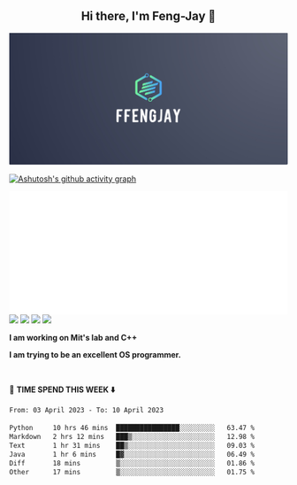 <h2 align="center"> Hi there, I'm Feng-Jay 👋 </h2>  

![](https://github.com/Feng-Jay/DataStruct/blob/master/Image/1.png)  

[![Ashutosh's github activity graph](https://activity-graph.herokuapp.com/graph?username=Feng-Jay&theme=github)](https://github.com/ashutosh00710/github-readme-activity-graph)



<img src='/metrics.plugin.achievements.compact.svg' align='right' />

![](https://visitor-badge.glitch.me/badge?page_id=Feng-Jay.readme)
![](https://img.shields.io/badge/Concentrate-Cpp-blue)
![](https://img.shields.io/badge/Rust-primer-orange)
![](https://img.shields.io/badge/Target-OS-9cf)  

<p align="left"><b>
I am working on Mit's lab and C++

I am trying to be an excellent OS programmer. 
</b></p>
<!-- ![Achievement]() -->

<!-- <img align="right" src="https://github-readme-stats.vercel.app/api?username=Feng-Jay&show_icons=true&icon_color=CE1D2D&text_color=718096&bg_color=ffffff&hide_title=true" /> -->
<!-- ![Calendar]() -->
<!-- <img src='/metrics.plugin.isocalendar.fullyear.svg' align='center' />   -->
<!-- 
<img src='metrics.plugin.stargazers.svg' align='right' width='200' height='200'> -->

&emsp;

<!-- ![Metrics](/github-metrics.svg) -->

📘 **TIME SPEND THIS WEEK ⬇️**
<!--START_SECTION:waka-->

```text
From: 03 April 2023 - To: 10 April 2023

Python     10 hrs 46 mins  ████████████████░░░░░░░░░   63.47 %
Markdown   2 hrs 12 mins   ███▒░░░░░░░░░░░░░░░░░░░░░   12.98 %
Text       1 hr 31 mins    ██▒░░░░░░░░░░░░░░░░░░░░░░   09.03 %
Java       1 hr 6 mins     █▓░░░░░░░░░░░░░░░░░░░░░░░   06.49 %
Diff       18 mins         ▒░░░░░░░░░░░░░░░░░░░░░░░░   01.86 %
Other      17 mins         ▒░░░░░░░░░░░░░░░░░░░░░░░░   01.75 %
```

<!--END_SECTION:waka-->
